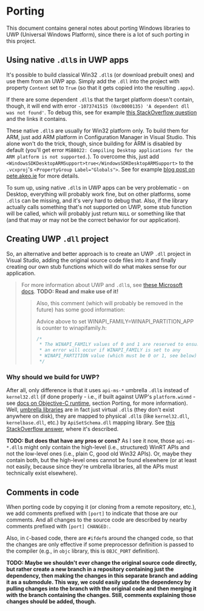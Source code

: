 # Porting

This document contains general notes about porting Windows libraries to UWP (Universal Windows Platform), since there is a lot of such porting in this project.

## Using native `.dll`s in UWP apps

It's possible to build classical Win32 `.dll`s (or download prebuilt ones) and use them from an UWP app.
Simply add the `.dll` into the project with property `Content` set to `True` (so that it gets copied into the resulting `.appx`).

If there are some dependent `.dll`s that the target platform doesn't contain, though, it will end with error `-1073741515 (0xc0000135) 'A dependent dll was not found'`.
To debug this, see for example [this StackOverflow question](https://stackoverflow.com/q/44659598) and the links it contains.

These native `.dll`s are usually for Win32 platform only.
To build them for ARM, just add ARM platform in Configuration Manager in Visual Studio.
This alone won't do the trick, though, since building for ARM is disabled by default (you'll get error `MSB8022: Compiling Desktop applications for the ARM platform is not supported.`).
To overcome this, just add `<WindowsSDKDesktopARMSupport>true</WindowsSDKDesktopARMSupport>` to the `.vcxproj`'s `<PropertyGroup Label="Globals">`.
See for example [blog post on pete.akeo.ie](http://pete.akeo.ie/2017/05/compiling-desktop-arm-applications-with.html) for more details.

To sum up, using native `.dll`s in UWP apps can be very problematic - on Desktop, everything will probably work fine, but on other platforms, some `.dll`s can be missing, and it's very hard to debug that.
Also, if the library actually calls something that's not supported on UWP, some stub function will be called, which will probably just return `NULL` or something like that (and that may or may not be the correct behavior for our application).

## Creating UWP `.dll` project

So, an alternative and better approach is to create an UWP `.dll` project in Visual Studio, adding the original source code files into it and finally creating our own stub functions which will do what makes sense for our application.

> For more information about UWP and `.dll`s, see [these Microsoft docs](https://docs.microsoft.com/en-us/cpp/cppcx/dlls-c-cx).
> **TODO: Read and make use of it!**
> > Also, this comment (which will probably be removed in the future) has some good information:
> >
> > Advice above to set WINAPI_FAMILY=WINAPI_PARTITION_APP is counter to winapifamily.h:
> >
> > ```cpp
> > /*
> >  * The WINAPI_FAMILY values of 0 and 1 are reserved to ensure that
> >  * an error will occur if WINAPI_FAMILY is set to any
> >  * WINAPI_PARTITION value (which must be 0 or 1, see below).
> >  */
> > ```

### Why should we build for UWP?

After all, only difference is that it uses `api-ms-*` umbrella `.dll`s instead of `kernel32.dll` (if done properly - i.e., if built against UWP's `platform.winmd` - see [docs on Objective-C runtime](objc.md), section Porting, for more information).
Well, [umbrella libraries](https://docs.microsoft.com/en-us/windows/desktop/apiindex/windows-umbrella-libraries) are in fact just virtual `.dll`s (they don't exist anywhere on disk), they are mapped to physical `.dll`s (like `kernel32.dll`, `kernelbase.dll`, etc.) by `ApiSetSchema.dll` mapping library.
See [this StackOverflow answer](https://stackoverflow.com/a/47530043/9080566), where it's described.

**TODO: But does that have any pros or cons?**
As I see it now, those `api-ms-*.dll`s might only contain the high-level (i.e., structured) WinRT APIs and not the low-level ones (i.e., plain C, good old Win32 APIs).
Or, maybe they contain both, but the high-level ones cannot be found elsewhere (or at least not easily, because since they're umbrella libraries, all the APIs must technically exist elsewhere).

## Comments in code

When porting code by copying it (or cloning from a remote repository, etc.), we add comments prefixed with `[port]` to indicate that those are our comments.
And all changes to the source code are described by nearby comments prefixed with `[port] CHANGED:`.

Also, in `C`-based code, there are `#ifdef`s around the changed code, so that the changes are only effective if some preprocessor definition is passed to the compiler (e.g., in `objc` library, this is `OBJC_PORT` definition).

**TODO: Maybe we shouldn't ever change the original source code directly, but rather create a new branch in a repository containing just the dependency, then making the changes in this separate branch and adding it as a submodule.
This way, we could easily update the dependency by pulling changes into the branch with the original code and then merging it with the branch containing the changes.
Still, comments explaining those changes should be added, though.**
